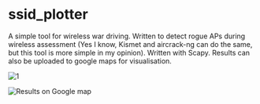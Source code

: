 # ssid_plotter
A simple tool for wireless war driving.
Written to detect rogue APs during wireless assessment (Yes I know, Kismet and aircrack-ng can do the same, but this tool is more simple in my opinion). Written with Scapy.
Results can also be uploaded to google maps for visualisation.

![1](https://user-images.githubusercontent.com/34885356/56963632-bc50e880-6b9c-11e9-8587-de6310e1865d.PNG)


![Results on Google map](https://user-images.githubusercontent.com/34885356/56963519-785de380-6b9c-11e9-9ecb-ed8df53960d6.PNG)
